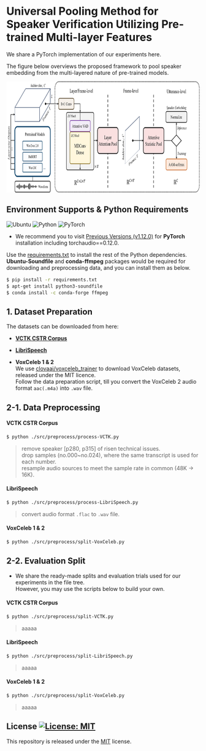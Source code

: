 # Universal Pooling Method for Speaker Verification Utilizing Pre-trained Multi-layer Features
We share a PyTorch implementation of our experiments here.

The figure below overviews the proposed framework to pool speaker embedding from the multi-layered nature of pre-trained models.
<p align="center">
<img src="/img/Fig-Overall_framework_v0.png" width="900" height="290">
</p>

## Environment Supports & Python Requirements
![Ubuntu](https://img.shields.io/badge/Ubuntu-18.04+-E95420?style=for-the-badge&logo=ubuntu&logoColor=E95420)
![Python](https://img.shields.io/badge/Python-3.8.8-3670A0?style=for-the-badge&logo=python&logoColor=ffdd54)
![PyTorch](https://img.shields.io/badge/PyTorch-1.12.0-%23EE4C2C?style=for-the-badge&logo=PyTorch&logoColor=%23EE4C2C)   
* We recommend you to visit [Previous Versions (v1.12.0)](https://pytorch.org/get-started/previous-versions/#v1120) for **PyTorch** installation including torchaudio==0.12.0.

Use the [requirements.txt](/requirements.txt) to install the rest of the Python dependencies.   
**Ubuntu-Soundfile** and **conda-ffmpeg** packages would be required for downloading and preprocessing data, and you can install them as below.

```bash
$ pip install -r requirements.txt
$ apt-get install python3-soundfile
$ conda install -c conda-forge ffmpeg
```

## 1. Dataset Preparation

The datasets can be downloaded from here:

* [**VCTK CSTR Corpus**](https://doi.org/10.7488/ds/2645)

* [**LibriSpeech**](https://www.openslr.org/12)

* **VoxCeleb 1 & 2**  
  We use [clovaai/voxceleb_trainer](https://github.com/clovaai/voxceleb_trainer) to download VoxCeleb datasets, released under the MIT licence.  
  Follow the data preparation script, till you convert the VoxCeleb 2 audio format ```aac(.m4a)``` into ```.wav``` file.


## 2-1. Data Preprocessing
#### VCTK CSTR Corpus  
```bash
$ python ./src/preprocess/process-VCTK.py
```
>remove speaker [p280, p315] of risen technical issues.  
>drop samples (no.000~no.024), where the same transcript is used for each number.  
>resample audio sources to meet the sample rate in common (48K &rarr; 16K).

#### LibriSpeech
```bash
$ python ./src/preprocess/process-LibriSpeech.py
```
>convert audio format ```.flac``` to ```.wav``` file.

#### VoxCeleb 1 & 2  
```bash
$ python ./src/preprocess/split-VoxCeleb.py
```

## 2-2. Evaluation Split
* We share the ready-made splits and evaluation trials used for our experiments in the file tree.  
  However, you may use the scripts below to build your own.
#### VCTK CSTR Corpus  
```bash
$ python ./src/preprocess/split-VCTK.py
```
>aaaaa

#### LibriSpeech
```bash
$ python ./src/preprocess/split-LibriSpeech.py
```
>aaaaa

#### VoxCeleb 1 & 2  
```bash
$ python ./src/preprocess/split-VoxCeleb.py
```
>aaaaa

## License [![License: MIT](https://img.shields.io/badge/License-MIT-yellow.svg)](https://opensource.org/licenses/MIT)
This repository is released under the [MIT](https://choosealicense.com/licenses/mit/) license.
